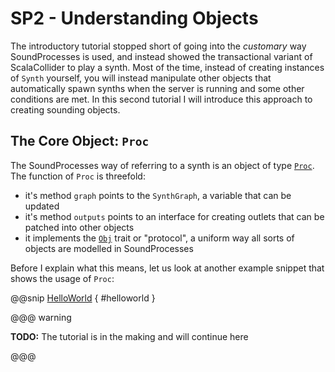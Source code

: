 # SP2 - Understanding Objects

The introductory tutorial stopped short of going into the _customary_ way SoundProcesses is used, and instead showed the
transactional variant of ScalaCollider to play a synth. Most of the time, instead of creating instances of `Synth` yourself, you
will instead manipulate other objects that automatically spawn synths when the server is running and some other conditions are met.
In this second tutorial I will introduce this approach to creating sounding objects.

## The Core Object: `Proc`

The SoundProcesses way of referring to a synth is an object of type [`Proc`](latest/api/de/sciss/synth/proc/Proc.html).
The function of `Proc` is threefold:

- it's method `graph` points to the `SynthGraph`, a variable that can be updated
- it's method `outputs` points to an interface for creating outlets that can be patched into other objects
- it implements the [`Obj`](latest/api/de/sciss/lucre/stm/Obj.html) trait or "protocol", a uniform
  way all sorts of objects are modelled in SoundProcesses

Before I explain what this means, let us look at another example snippet that shows the usage of `Proc`:

@@snip [HelloWorld]($sp_tut$/HelloWorld.scala) { #helloworld }

@@@ warning

__TODO:__ The tutorial is in the making and will continue here

@@@
